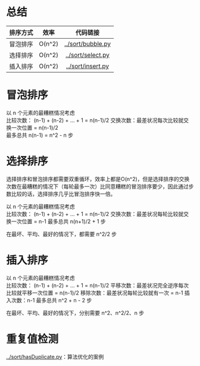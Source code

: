 # 总结

| 排序方式 |    效率 |    代码链接 |
| :----:    | :----:    | :----:    |
| 冒泡排序 |    O(n^2) |    [../sort/bubble.py](../sort/bubble.py) |
| 选择排序 |    O(n^2) |    [../sort/select.py](../sort/select.py) |
| 插入排序 |    O(n^2) |    [../sort/insert.py](../sort/insert.py) |


# 冒泡排序

以 n 个元素的最糟糕情况考虑  
比较次数： (n-1) + (n-2) + ... + 1 = n(n-1)/2
交换次数：最差状况每次比较就交换一次位置 = n(n-1)/2  
最多总共 n(n-1) = n^2 - n 步

# 选择排序

选择排序和冒泡排序都需要双重循环，效率上都是O(n^2)，但是选择排序的交换次数在最糟糕的情况下（每轮最多一次）比同意糟糕的冒泡排序要少，因此通过步数比较的话，选择排序几乎比冒泡排序快一倍。

以 n 个元素的最糟糕情况考虑  
比较次数： (n-1) + (n-2) + ... + 1 = n(n-1)/2
交换次数：最差状况每轮比较就交换一次位置 = n-1
最多总共 n(n+1)/2 + 1 步

在最坏、平均、最好的情况下，都需要 n^2/2 步

# 插入排序

以 n 个元素的最糟糕情况考虑  
比较次数： (n-1) + (n-2) + ... + 1 = n(n-1)/2
平移次数：最差状况完全逆序每次比较就平移一次位置 = n(n-1)/2
移除次数：最差状况每轮比较就有一次 = n-1
插入次数：n-1
最多总共 n^2 + n - 2 步

在最坏、平均、最好的情况下，分别需要 n^2、n^2/2、n 步

# 重复值检测

[../sort/hasDuplicate.py](../sort/hasDuplicate.py)：算法优化的案例 
